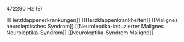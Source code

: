 472290 Hz (E)

[[Herzklappenerkrankungen]]
[[Herzklappenkrankheiten]]
[[Malignes neuroleptisches Syndrom]]
[[Neuroleptika-induzierter Malignes Neuroleptika-Syndrom]]
[[Neuroleptika-Syndrom Maligne]]